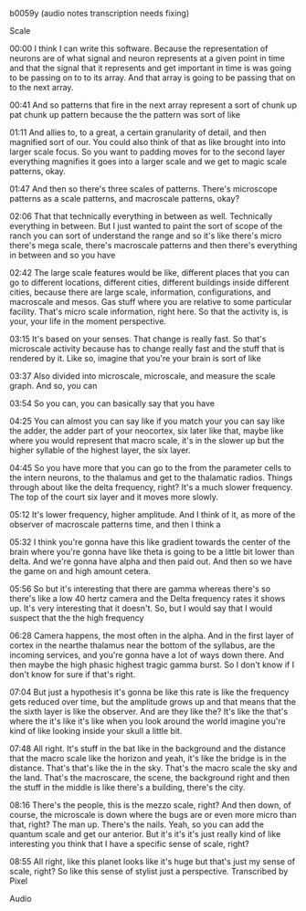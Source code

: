 b0059y
(audio notes transcription needs fixing)

Scale

00:00
I think I can write this software. Because the representation of neurons are of what signal and neuron represents at a given point in time and that the signal that it represents and get important in time is was going to be passing on to to its array. And that array is going to be passing that on to the next array.

00:41
And so patterns that fire in the next array represent a sort of chunk up pat chunk up pattern because the the pattern was sort of like

01:11
And allies to, to a great, a certain granularity of detail, and then magnified sort of our. You could also think of that as like brought into into larger scale focus. So you want to padding moves for to the second layer everything magnifies it goes into a larger scale and we get to magic scale patterns, okay.

01:47
And then so there's three scales of patterns. There's microscope patterns as a scale patterns, and macroscale patterns, okay?

02:06
That that technically everything in between as well. Technically everything in between. But I just wanted to paint the sort of scope of the ranch you can sort of understand the range and so it's like there's micro there's mega scale, there's macroscale patterns and then there's everything in between and so you have

02:42
The large scale features would be like, different places that you can go to different locations, different cities, different buildings inside different cities, because there are large scale, information, configurations, and macroscale and mesos. Gas stuff where you are relative to some particular facility. That's micro scale information, right here. So that the activity is, is your, your life in the moment perspective.

03:15
It's based on your senses. That change is really fast. So that's microscale activity because has to change really fast and the stuff that is rendered by it. Like so, imagine that you're your brain is sort of like

03:37
Also divided into microscale, microscale, and measure the scale graph. And so, you can

03:54
So you can, you can basically say that you have

04:25
You can almost you can say like if you match your you can say like the adder, the adder part of your neocortex, six later like that, maybe like where you would represent that macro scale, it's in the slower up but the higher syllable of the highest layer, the six layer.

04:45
So you have more that you can go to the from the parameter cells to the intern neurons, to the thalamus and get to the thalamatic radios. Things through about like the delta frequency, right? It's a much slower frequency. The top of the court six layer and it moves more slowly.

05:12
It's lower frequency, higher amplitude. And I think of it, as more of the observer of macroscale patterns time, and then I think a

05:32
I think you're gonna have this like gradient towards the center of the brain where you're gonna have like theta is going to be a little bit lower than delta. And we're gonna have alpha and then paid out. And then so we have the game on and high amount cetera.

05:56
So but it's interesting that there are gamma whereas there's so there's like a low 40 hertz camera and the Delta frequency rates it shows up. It's very interesting that it doesn't. So, but I would say that I would suspect that the the high frequency

06:28
Camera happens, the most often in the alpha. And in the first layer of cortex in the nearthe thalamus near the bottom of the syllabus, are the incoming services, and you're gonna have a lot of ways down there. And then maybe the high phasic highest tragic gamma burst. So I don't know if I don't know for sure if that's right.

07:04
But just a hypothesis it's gonna be like this rate is like the frequency gets reduced over time, but the amplitude grows up and that means that the the sixth layer is like the observer. And are they like the? It's like the that's where the it's like it's like when you look around the world imagine you're kind of like looking inside your skull a little bit.

07:48
All right. It's stuff in the bat like in the background and the distance that the macro scale like the horizon and yeah, it's like the bridge is in the distance. That's that's like the in the sky. That's the macro scale the sky and the land. That's the macroscare, the scene, the background right and then the stuff in the middle is like there's a building, there's the city.

08:16
There's the people, this is the mezzo scale, right? And then down, of course, the microscale is down where the bugs are or even more micro than that, right? The man up. There's the nails. Yeah, so you can add the quantum scale and get our anterior. But it's it's it's just really kind of like interesting you think that I have a specific sense of scale, right?

08:55
All right, like this planet looks like it's huge but that's just my sense of scale, right? So like this sense of stylist just a perspective.
Transcribed by Pixel

Audio
